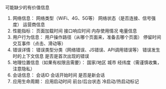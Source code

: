 可能缺少的有价值信息
1. 网络信息：
网络类型（WiFi、4G、5G等）
网络状态（是否连接、信号强度）
运营商信息
2. 性能指标：
页面加载时间
接口响应时间
内存使用情况
电量信息
3. 用户行为信息：
用户操作路径（从哪个页面来，准备去哪个页面）
停留时间
交互事件（点击、滑动等）
4. 错误详情：
错误类型分类（网络错误、JS错误、API调用错误等）
错误发生时的上下文信息
是否是首次出现的错误
5. 地理位置信息（如果有权限且需要）：
国家/地区
城市
经纬度（需谨慎收集，注意隐私）
6. 会话信息：
会话ID
会话开始时间
是否是新会话
7. 应用生命周期：
应用启动时间
前台/后台状态
冷启动/热启动标记
<!-- 8. 小程序特有信息：
分享来源
场景值（scene）
启动参数（query）
小程序从哪里打开（微信搜索、扫码、分享等） -->